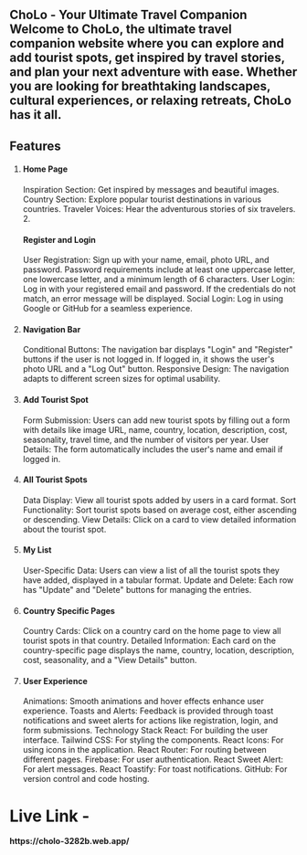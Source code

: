 <h2>ChoLo - Your Ultimate Travel Companion
Welcome to ChoLo, the ultimate travel companion website where you can explore and add tourist spots, get inspired by travel stories, and plan your next adventure with ease. Whether you are looking for breathtaking landscapes, cultural experiences, or relaxing retreats, ChoLo has it all.</h2>

<h2>Features</h2>

1. <h4>Home Page</h4>
      Inspiration Section: Get inspired by messages and beautiful images.
      Country Section: Explore popular tourist destinations in various countries.
      Traveler Voices: Hear the adventurous stories of six travelers.
   2.<h4>Register and Login</h4>
      User Registration: Sign up with your name, email, photo URL, and password. Password requirements include at least one uppercase letter, one lowercase letter, and a minimum length of 6 characters.
      User Login: Log in with your registered email and password. If the credentials do not match, an error message will be displayed.
      Social Login: Log in using Google or GitHub for a seamless experience.
2. <h4>Navigation Bar</h4>
   Conditional Buttons: The navigation bar displays "Login" and "Register" buttons if the user is not logged in. If logged in, it shows the user's photo URL and a "Log Out" button.
   Responsive Design: The navigation adapts to different screen sizes for optimal usability.
3. <h4>Add Tourist Spot</h4>
   Form Submission: Users can add new tourist spots by filling out a form with details like image URL, name, country, location, description, cost, seasonality, travel time, and the number of visitors per year.
   User Details: The form automatically includes the user's name and email if logged in.
4. <h4>All Tourist Spots</h4>
   Data Display: View all tourist spots added by users in a card format.
   Sort Functionality: Sort tourist spots based on average cost, either ascending or descending.
   View Details: Click on a card to view detailed information about the tourist spot.
5. <h4>My List</h4>
   User-Specific Data: Users can view a list of all the tourist spots they have added, displayed in a tabular format.
   Update and Delete: Each row has "Update" and "Delete" buttons for managing the entries.
6. <h4>Country Specific Pages</h4>
   Country Cards: Click on a country card on the home page to view all tourist spots in that country.
   Detailed Information: Each card on the country-specific page displays the name, country, location, description, cost, seasonality, and a "View Details" button.
7. <h4>User Experience</h4>
   Animations: Smooth animations and hover effects enhance user experience.
   Toasts and Alerts: Feedback is provided through toast notifications and sweet alerts for actions like registration, login, and form submissions.
   Technology Stack
   React: For building the user interface.
   Tailwind CSS: For styling the components.
   React Icons: For using icons in the application.
   React Router: For routing between different pages.
   Firebase: For user authentication.
   React Sweet Alert: For alert messages.
   React Toastify: For toast notifications.
   GitHub: For version control and code hosting.

<h1>Live Link  - </h1>
<p><b>https://cholo-3282b.web.app/</b></p>

